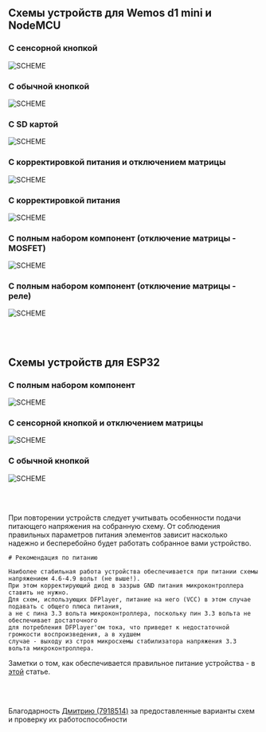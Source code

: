 ## Схемы устройств для Wemos d1 mini и NodeMCU

### С сенсорной кнопкой
![SCHEME](https://github.com/vvip-68/GyverPanelWiFi/blob/master/schemes/scheme.jpg)

### С обычной кнопкой
![SCHEME](https://github.com/vvip-68/GyverPanelWiFi/blob/master/schemes/scheme_b.jpg)

### С SD картой
![SCHEME](https://github.com/vvip-68/GyverPanelWiFi/blob/master/schemes/scheme_c.jpg)

### С корректировкой питания и отключением матрицы
![SCHEME](https://github.com/vvip-68/GyverPanelWiFi/blob/master/schemes/scheme_e.jpg)

### С корректировкой питания
![SCHEME](https://github.com/vvip-68/GyverPanelWiFi/blob/master/schemes/scheme_d.jpg)

### С полным набором компонент (отключение матрицы - MOSFET)
![SCHEME](https://github.com/vvip-68/GyverPanelWiFi/blob/master/schemes/ESP8266_ALL.jpg)

### С полным набором компонент (отключение матрицы - реле)
![SCHEME](https://github.com/vvip-68/GyverPanelWiFi/blob/master/schemes/ESP8266_RELAY.jpg)

<br><br>

## Схемы устройств для ESP32

### С полным набором компонент
![SCHEME](https://github.com/vvip-68/GyverPanelWiFi/blob/master/schemes/ESP32_ALL.JPG)

### С сенсорной кнопкой и отключением матрицы
![SCHEME](https://github.com/vvip-68/GyverPanelWiFi/blob/master/schemes/ESP32_MOSFET.JPG)

### С обычной кнопкой
![SCHEME](https://github.com/vvip-68/GyverPanelWiFi/blob/master/schemes/ESP32_button_noRELAY.jpg)

<br><br>

При повторении устройств следует учитывать особенности подачи питающего напряжения на собранную схему.
От соблюдения правильных параметров питания элементов зависит насколько надежно и бесперебойно будет работать собранное вами устройство.  

```
# Рекомендация по питанию

Наиболее стабильная работа устройства обеспечивается при питании схемы напряжением 4.6-4.9 вольт (не выше!).
При этом корректирующий диод в зазрыв GND питания микроконтроллера ставить не нужно.
Для схем, использующих DFPlayer, питание на него (VCC) в этом случае подавать с общего плюса питания, 
а не с пина 3.3 вольта микроконтроллера, поскольку пин 3.3 вольта не обеспечивает достаточного 
для потребления DFPlayer'ом тока, что приведет к недостаточной громкости воспроизведения, а в худшем 
случае - выходу из строя микросхемы стабилизатора напряжения 3.3 вольта микроконтроллера.

```
Заметки о том, как обеспечивается правильное питание устройства - в [этой](https://github.com/vvip-68/GyverPanelWiFi/wiki/%D0%97%D0%B0%D0%BC%D0%B5%D1%82%D0%BA%D0%B8-%D0%BE-%D0%BF%D0%B8%D1%82%D0%B0%D0%BD%D0%B8%D0%B8) статье.

<br><br>

Благодарность [Дмитрию (7918514)](https://github.com/7918514) за предоставленные варианты схем и проверку их работоспособности